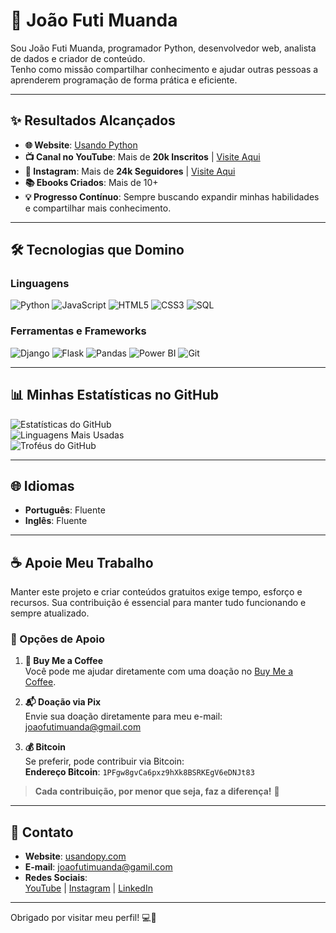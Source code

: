 # 👋 João Futi Muanda

Sou João Futi Muanda, programador Python, desenvolvedor web, analista de dados e criador de conteúdo.  
Tenho como missão compartilhar conhecimento e ajudar outras pessoas a aprenderem programação de forma prática e eficiente.  

---

## ✨ Resultados Alcançados  
- **🌐 Website**: [Usando Python](https://www.usandopy.com)  
- **📺 Canal no YouTube**: Mais de **20k Inscritos** | [Visite Aqui](https://www.youtube.com/@usandopython)  
- **📸 Instagram**: Mais de **24k Seguidores** | [Visite Aqui](https://www.instagram.com/usandopython)  
- **📚 Ebooks Criados**: Mais de 10+  
- **💡 Progresso Contínuo**: Sempre buscando expandir minhas habilidades e compartilhar mais conhecimento.

---

## 🛠️ Tecnologias que Domino  

### Linguagens
![Python](https://img.shields.io/badge/Python-3776AB?style=flat-square&logo=python&logoColor=white) ![JavaScript](https://img.shields.io/badge/JavaScript-F7DF1E?style=flat-square&logo=javascript&logoColor=black) ![HTML5](https://img.shields.io/badge/HTML5-E34F26?style=flat-square&logo=html5&logoColor=white) ![CSS3](https://img.shields.io/badge/CSS3-1572B6?style=flat-square&logo=css3&logoColor=white) ![SQL](https://img.shields.io/badge/SQL-003B57?style=flat-square&logo=postgresql&logoColor=white)

### Ferramentas e Frameworks
![Django](https://img.shields.io/badge/Django-092E20?style=flat-square&logo=django&logoColor=white) ![Flask](https://img.shields.io/badge/Flask-000000?style=flat-square&logo=flask&logoColor=white) ![Pandas](https://img.shields.io/badge/Pandas-150458?style=flat-square&logo=pandas&logoColor=white) ![Power BI](https://img.shields.io/badge/Power%20BI-F2C811?style=flat-square&logo=powerbi&logoColor=white) ![Git](https://img.shields.io/badge/Git-F05032?style=flat-square&logo=git&logoColor=white)

---

## 📊 Minhas Estatísticas no GitHub  

![Estatísticas do GitHub](https://github-readme-stats.vercel.app/api?username=usandopythonjoao&show_icons=true&theme=radical)  
![Linguagens Mais Usadas](https://github-readme-stats.vercel.app/api/top-langs/?username=usandopythonjoao&layout=compact&theme=radical)  
![Troféus do GitHub](https://github-profile-trophy.vercel.app/?username=usandopythonjoao&theme=radical)

---

## 🌐 Idiomas  
- **Português**: Fluente  
- **Inglês**: Fluente  

---

## ☕ Apoie Meu Trabalho  

Manter este projeto e criar conteúdos gratuitos exige tempo, esforço e recursos. Sua contribuição é essencial para manter tudo funcionando e sempre atualizado.  

### 🌟 Opções de Apoio  

1. **💛 Buy Me a Coffee**  
   Você pode me ajudar diretamente com uma doação no [Buy Me a Coffee](https://www.buymeacoffee.com/usandopython).  

2. **📬 Doação via Pix**  
   Envie sua doação diretamente para meu e-mail: [joaofutimuanda@gmail.com](mailto:joaofutimuanda@gmail.com)  

3. **💰 Bitcoin**  
   Se preferir, pode contribuir via Bitcoin:  
   **Endereço Bitcoin**: `1PFgw8gvCa6pxz9hXk8BSRKEgV6eDNJt83`

> **Cada contribuição, por menor que seja, faz a diferença!** 🙌

---

## 📩 Contato  

- **Website**: [usandopy.com](https://www.usandopy.com)  
- **E-mail**: [joaofutimuanda@gamil.com](mailto:joaofutimuanda@gamil.com)  
- **Redes Sociais**:  
  [YouTube](https://www.youtube.com/@usandopython) | [Instagram](https://www.instagram.com/usandopython) | [LinkedIn](https://www.linkedin.com/in/joao-futi-muanda-16b980175/)  

---

Obrigado por visitar meu perfil! 💻🚀  
